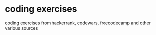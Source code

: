 # coding exercises
coding exercises from hackerrank, codewars, freecodecamp and other various sources
